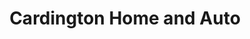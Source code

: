 ---
title: "Cardington Home and Auto"
url: /cardington/cardington-home-and-auto/
shop: Eisenwaren
---